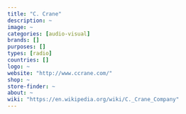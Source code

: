 ```yaml
---
title: "C. Crane"
description: ~
image: ~
categories: [audio-visual]
brands: []
purposes: []
types: [radio]
countries: []
logo: ~
website: "http://www.ccrane.com/"
shop: ~
store-finder: ~
about: ~
wiki: "https://en.wikipedia.org/wiki/C._Crane_Company"
---
```

